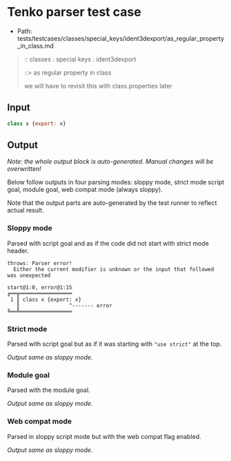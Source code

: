 # Tenko parser test case

- Path: tests/testcases/classes/special_keys/ident3dexport/as_regular_property_in_class.md

> :: classes : special keys : ident3dexport
>
> ::> as regular property in class
>
> we will have to revisit this with class properties later

## Input

`````js
class x {export: x}
`````

## Output

_Note: the whole output block is auto-generated. Manual changes will be overwritten!_

Below follow outputs in four parsing modes: sloppy mode, strict mode script goal, module goal, web compat mode (always sloppy).

Note that the output parts are auto-generated by the test runner to reflect actual result.

### Sloppy mode

Parsed with script goal and as if the code did not start with strict mode header.

`````
throws: Parser error!
  Either the current modifier is unknown or the input that followed was unexpected

start@1:0, error@1:15
╔══╦═════════════════
 1 ║ class x {export: x}
   ║                ^------- error
╚══╩═════════════════

`````

### Strict mode

Parsed with script goal but as if it was starting with `"use strict"` at the top.

_Output same as sloppy mode._

### Module goal

Parsed with the module goal.

_Output same as sloppy mode._

### Web compat mode

Parsed in sloppy script mode but with the web compat flag enabled.

_Output same as sloppy mode._
